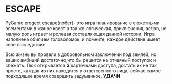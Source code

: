 # ESCAPE
PyGame progect
escape(побег)- это игра планирование с сюжетными элементами в жанре квест а так же логическая, приключения, action, не малую роль играет и ролевая составляющая данной истории. Игра наполнена обилием головоломок, и помните, каждое действие имеет свое последствие

Всю жизнь вы провели в добровольном заключении под землей, но ваших амбиций достаточно,что бы решится на отчаяный поступок и сбежать.
Люк открывается **3** карточками доступа, достать их не так просто, каждая из них находится у ответсвенного лица, сейчас самое подходящее время совершить задуманное, **УДАЧИ** 
